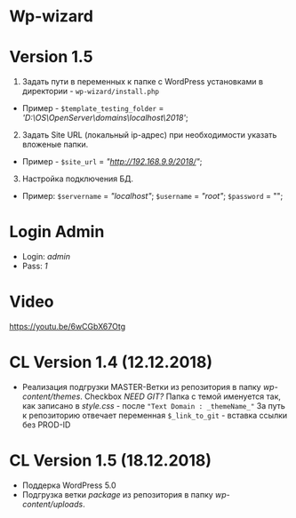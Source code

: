 # Wp-wizard
# Version 1.5
1. Задать пути в переменных к папке с WordPress установками в директории - `wp-wizard/install.php`
- Пример - ```$template_testing_folder``` = _'D:\OS\OpenServer\domains\localhost\2018'_;

2. Задать Site URL (локальный ip-адрес) при необходимости указать вложеные папки.
- Пример - ```$site_url``` = _"http://192.168.9.9/2018/"_;

3. Настройка подключения БД.
- Пример:
```$servername``` = _"localhost"_;
```$username``` = _"root"_;
```$password``` = "";

# Login Admin

- Login: _admin_
- Pass: _1_

# Video
https://youtu.be/6wCGbX67Otg

# CL Version 1.4 (12.12.2018)
- Реализация подгрузки MASTER-Ветки из репозитория в папку _wp-content/themes_. Checkbox _NEED GIT?_
Папка с темой именуется так, как записано в _style.css_ - после ```"Text Domain : _themeName_"```
За путь к репозиторию отвечает переменная ```$_link_to_git``` - вставка ссылки без PROD-ID

# CL Version 1.5 (18.12.2018)
- Поддерка WordPress 5.0
- Подгрузка ветки _package_ из репозитория в папку _wp-content/uploads_.